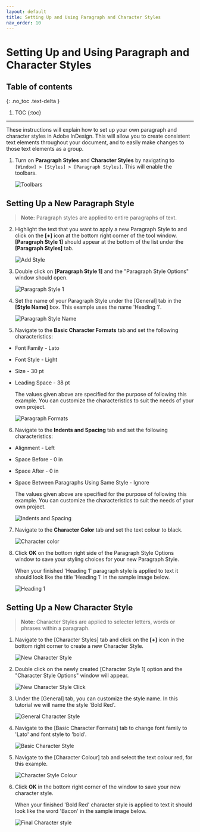 ```yaml
---
layout: default
title: Setting Up and Using Paragraph and Character Styles
nav_order: 10
---
```


# Setting Up and Using Paragraph and Character Styles

## Table of contents
{: .no_toc .text-delta }

1. TOC
{:toc}

---

These instructions will explain how to set up your own paragraph and character styles in Adobe InDesign.  This will allow you to create consistent text elements throughout your document, and to easily make changes to those text elements as a group.

1. Turn on <b>Paragraph Styles</b> and <b>Character Styles</b> by navigating to `[Window] > [Styles] > [Paragraph Styles]`.  This will enable the toolbars.

    ![Toolbars](https://github.com/jsylew/COMM2216-User-Doc/blob/gh-pages/assets/images/14-Paragraph02.png?raw=true "Toolbars")

## Setting Up a New Paragraph Style
> <b>Note:</b> Paragraph styles are applied to entire paragraphs of text.

2. Highlight the text that you want to apply a new Paragraph Style to and click on the <b>[+]</b> icon at the bottom right corner of the tool window. <b>[Paragraph Style 1]</b> should appear at the bottom of the list under the <b>[Paragraph Styles]</b> tab.

    ![Add Style](https://github.com/jsylew/COMM2216-User-Doc/blob/gh-pages/assets/images/15-Paragraph03.png?raw=true "Add Style")

3. Double click on <b>[Paragraph Style 1]</b> and the "Paragraph Style Options" window should open.

    ![Paragraph Style 1](https://github.com/jsylew/COMM2216-User-Doc/blob/gh-pages/assets/images/16-Paragraph04.png?raw=true "Paragraph Style 1")

4. Set the name of your Paragraph Style under the [General] tab in the <b>[Style Name]</b> box. This example uses the name 'Heading 1'.

    ![Paragraph Style Name](https://github.com/jsylew/COMM2216-User-Doc/blob/gh-pages/assets/images/17-Paragraph05.png?raw=true "Paragraph Style Name")

5. Navigate to the <b>Basic Character Formats</b> tab and set the following characteristics:
* Font Family - Lato
* Font Style - Light
* Size - 30 pt
* Leading Space - 38 pt

    The values given above are specified for the purpose of following this example. You can customize the characteristics to suit the needs of your own project.

    ![Paragraph Formats](https://github.com/jsylew/COMM2216-User-Doc/blob/gh-pages/assets/images/18-Paragraph06.png?raw=true "Paragraph Formats")

6. Navigate to the <b>Indents and Spacing</b> tab and set the following characteristics:
* Alignment - Left
* Space Before - 0 in
* Space After - 0 in
* Space Between Paragraphs Using Same Style - Ignore

    The values given above are specified for the purpose of following this example. You can customize the characteristics to suit the needs of your own project.

    ![Indents and Spacing](https://github.com/jsylew/COMM2216-User-Doc/blob/gh-pages/assets/images/19-Paragraph07.png?raw=true "Indents and Spacing")

7. Navigate to the <b>Character Color</b> tab and set the text colour to black.

    ![Character color](https://github.com/jsylew/COMM2216-User-Doc/blob/gh-pages/assets/images/20-Paragraph08.png?raw=true "Character Color")

8. Click <b>OK</b> on the bottom right side of the Paragraph Style Options window to save your styling choices for your new Paragraph Style.

    When your finished 'Heading 1' paragraph style is applied to text it should look like the title 'Heading 1' in the sample image below.

    ![Heading 1](https://github.com/jsylew/COMM2216-User-Doc/blob/gh-pages/assets/images/heading1.png?raw=true "Paragraph Style Sample")

## Setting Up a New Character Style

> <b>Note:</b> Character Styles are applied to selecter letters, words or phrases within a paragraph.

1. Navigate to the [Character Styles] tab and click on the <b>[+]</b> icon in the bottom right corner to create a new Character Style.

    ![New Character Style](https://github.com/jsylew/COMM2216-User-Doc/blob/gh-pages/assets/images/10-New-character-style.png?raw=true "New Character Style")

2. Double click on the newly created [Character Style 1] option and the "Character Style Options" window will appear.

    ![New Character Style Click](https://github.com/jsylew/COMM2216-User-Doc/blob/gh-pages/assets/images/10-New-character-style2.png?raw=true "Create New Character Style")

3. Under the [General] tab, you can customize the style name.  In this tutorial we will name the style 'Bold Red'.

    ![General Character Style](https://github.com/jsylew/COMM2216-User-Doc/blob/gh-pages/assets/images/11-Char-style-gen.png?raw=true "General Character Style Tab")

4. Navigate to the [Basic Character Formats] tab to change font family to 'Lato' and font style to 'bold'.

    ![Basic Character Style](https://github.com/jsylew/COMM2216-User-Doc/blob/gh-pages/assets/images/12-Char-style-basic.png?raw=true "Basic Character Style Tab")

5. Navigate to the [Character Colour] tab and select the text colour red, for this example.

    ![Character Style Colour](https://github.com/jsylew/COMM2216-User-Doc/blob/gh-pages/assets/images/13-Char-style-colour.png?raw=true "Character Style Colour Tab")

6. Click <b>OK</b> in the bottom right corner of the window to save your new character style.  

    When your finished 'Bold Red' character style is applied to text it should look like the word 'Bacon' in the sample image below.

    ![Final Character style](https://github.com/jsylew/COMM2216-User-Doc/blob/gh-pages/assets/images/14-Char-style-sample.png?raw=true "Final Character Style Red Bold")


